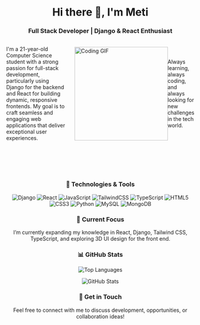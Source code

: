 <h1 align="center">Hi there 👋, I'm Meti</h1>
<h3 align="center">Full Stack Developer | Django & React Enthusiast</h3>

<div style="display: flex; align-items: center; justify-content: space-between">
  <p align="left">
    I'm a 21-year-old Computer Science student with a strong passion for
    full-stack development, particularly using Django for the backend and React
    for building dynamic, responsive frontends. My goal is to craft seamless and
    engaging web applications that deliver exceptional user experiences.
  </p>
  <img
    src="https://media.giphy.com/media/13HgwGsXF0aiGY/giphy.gif"
    alt="Coding GIF"
    width="250"
    style="margin-left: 20px; display: inline;"
  />

  <p style="display: inline;">
    Always learning, always coding, and always looking for new challenges in the
    tech world.
  </p>
</div>

<br />
<br />
<br />
<br />

<h3 align="center">🔧 Technologies & Tools</h3>
<p align="center">
  <img src="https://img.shields.io/badge/Code-Django-blue" alt="Django" />
  <img src="https://img.shields.io/badge/Code-React-blue" alt="React" />
  <img
    src="https://img.shields.io/badge/Code-JavaScript-yellow"
    alt="JavaScript"
  />
  <img
    src="https://img.shields.io/badge/Code-TailwindCSS-teal"
    alt="TailwindCSS"
  />
  <img
    src="https://img.shields.io/badge/Code-Typescript-blue"
    alt="TypeScript"
  />
  <img src="https://img.shields.io/badge/Code-HTML5-orange" alt="HTML5" />
  <img src="https://img.shields.io/badge/Code-CSS3-blue" alt="CSS3" />
  <img src="https://img.shields.io/badge/Code-Python-green" alt="Python" />
  <img src="https://img.shields.io/badge/Database-MySQL-orange" alt="MySQL" />
  <img
    src="https://img.shields.io/badge/Database-MongoDB-green"
    alt="MongoDB"
  />
</p>

<h3 align="center">🌱 Current Focus</h3>
<p align="center">
  I’m currently expanding my knowledge in React, Django, Tailwind CSS,
  TypeScript, and exploring 3D UI design for the front end.
</p>

<h3 align="center">📊 GitHub Stats</h3>
<p align="center">
  <img
    align="center"
    src="https://github-readme-stats.vercel.app/api/top-langs?username=metializadeh&show_icons=true&locale=en&layout=compact"
    alt="Top Languages"
  />
</p>
<p align="center">
  <img
    align="center"
    src="https://github-readme-stats.vercel.app/api?username=metializadeh&show_icons=true&locale=en"
    alt="GitHub Stats"
  />
</p>

<h3 align="center">💬 Get in Touch</h3>
<p align="center">
  Feel free to connect with me to discuss development, opportunities, or
  collaboration ideas!
</p>
